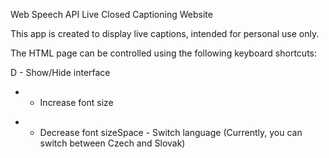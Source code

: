 Web Speech API Live Closed Captioning Website

This app is created to display live captions, intended for personal use only.

The HTML page can be controlled using the following keyboard shortcuts:

D - Show/Hide interface
+ - Increase font size
- - Decrease font sizeSpace - Switch language (Currently, you can switch between Czech and Slovak)
